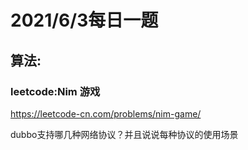 # 2021/6/3每日一题

## 算法:
### leetcode:Nim 游戏
https://leetcode-cn.com/problems/nim-game/


dubbo支持哪几种网络协议？并且说说每种协议的使用场景